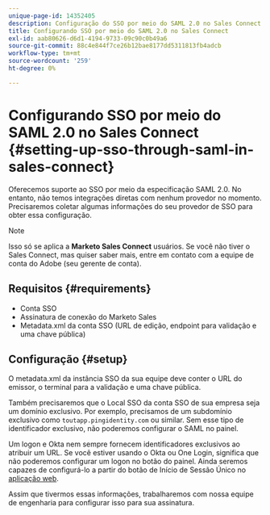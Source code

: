 ```yaml
---
unique-page-id: 14352405
description: Configuração do SSO por meio do SAML 2.0 no Sales Connect - Documentos da Marketo - Documentação do produto
title: Configurando SSO por meio do SAML 2.0 no Sales Connect
exl-id: aab80626-d6d1-4194-9733-09c90c0b49a6
source-git-commit: 88c4e844f7ce26b12bae8177dd5311813fb4adcb
workflow-type: tm+mt
source-wordcount: '259'
ht-degree: 0%

---
```


# Configurando SSO por meio do SAML 2.0 no Sales Connect {#setting-up-sso-through-saml-in-sales-connect}

Oferecemos suporte ao SSO por meio da especificação SAML 2.0. No entanto, não temos integrações diretas com nenhum provedor no momento. Precisaremos coletar algumas informações do seu provedor de SSO para obter essa configuração.

>[!NOTE]
>
>Isso só se aplica a **Marketo Sales Connect** usuários. Se você não tiver o Sales Connect, mas quiser saber mais, entre em contato com a equipe de conta do Adobe (seu gerente de conta).

## Requisitos {#requirements}

* Conta SSO
* Assinatura de conexão do Marketo Sales
* Metadata.xml da conta SSO (URL de edição, endpoint para validação e uma chave pública)

## Configuração {#setup}

O metadata.xml da instância SSO da sua equipe deve conter o URL do emissor, o terminal para a validação e uma chave pública.

Também precisaremos que o Local SSO da conta SSO de sua empresa seja um domínio exclusivo. Por exemplo, precisamos de um subdomínio exclusivo como `toutapp.pingidentity.com` ou similar. Sem esse tipo de identificador exclusivo, não poderemos configurar o SAML no painel.

Um logon e Okta nem sempre fornecem identificadores exclusivos ao atribuir um URL. Se você estiver usando o Okta ou One Login, significa que não poderemos configurar um logon no botão do painel. Ainda seremos capazes de configurá-lo a partir do botão de Início de Sessão Único no [aplicação web](https://toutapp.com/login).

Assim que tivermos essas informações, trabalharemos com nossa equipe de engenharia para configurar isso para sua assinatura.
